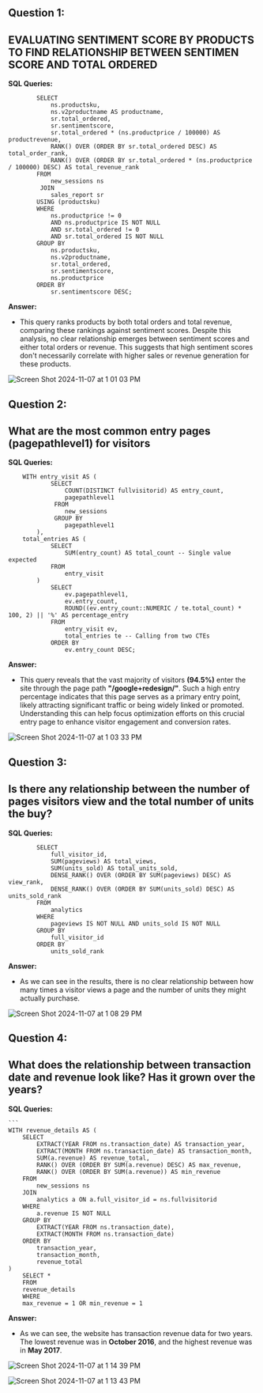 ## Question 1: 
## EVALUATING SENTIMENT SCORE BY PRODUCTS TO FIND RELATIONSHIP BETWEEN SENTIMEN SCORE AND TOTAL ORDERED

__SQL Queries:__



```
        SELECT
            ns.productsku,
            ns.v2productname AS productname,
            sr.total_ordered,
            sr.sentimentscore,
            sr.total_ordered * (ns.productprice / 100000) AS productrevenue,
            RANK() OVER (ORDER BY sr.total_ordered DESC) AS total_order_rank,
            RANK() OVER (ORDER BY sr.total_ordered * (ns.productprice / 100000) DESC) AS total_revenue_rank
        FROM
            new_sessions ns
         JOIN
            sales_report sr
        USING (productsku)
        WHERE
            ns.productprice != 0
            AND ns.productprice IS NOT NULL
            AND sr.total_ordered != 0
            AND sr.total_ordered IS NOT NULL
        GROUP BY
            ns.productsku,
            ns.v2productname,
            sr.total_ordered,
            sr.sentimentscore,
            ns.productprice
        ORDER BY
            sr.sentimentscore DESC;
``` 

__Answer:__ 
- This query ranks products by both total orders and total revenue, comparing these rankings against sentiment scores. Despite this analysis, no clear relationship emerges between sentiment scores and either total orders or revenue. This suggests that high sentiment scores don't necessarily correlate with higher sales or revenue generation for these products.



![Screen Shot 2024-11-07 at 1 01 03 PM](https://github.com/user-attachments/assets/c2d18ffa-c85b-46d3-8fbf-9ac1d89def40)



## Question 2: 
## What are the most common entry pages (pagepathlevel1) for visitors

__SQL Queries:__

``` 
    WITH entry_visit AS (
            SELECT
                COUNT(DISTINCT fullvisitorid) AS entry_count,
                pagepathlevel1
             FROM
                new_sessions
             GROUP BY
                pagepathlevel1 
        ),
    total_entries AS (
            SELECT
                SUM(entry_count) AS total_count -- Single value expected
            FROM
                entry_visit
        )
            SELECT
                ev.pagepathlevel1,
                ev.entry_count,
                ROUND((ev.entry_count::NUMERIC / te.total_count) * 100, 2) || '%' AS percentage_entry
            FROM
                entry_visit ev, 
                total_entries te -- Calling from two CTEs
            ORDER BY
                ev.entry_count DESC;
``` 


__Answer:__
- This query reveals that the vast majority of visitors __(94.5%)__ enter the site through the page path __"/google+redesign/"__. Such a high entry percentage indicates that this page serves as a primary entry point, likely attracting significant traffic or being widely linked or promoted. Understanding this can help focus optimization efforts on this crucial entry page to enhance visitor engagement and conversion rates.



![Screen Shot 2024-11-07 at 1 03 33 PM](https://github.com/user-attachments/assets/eb8ddccf-7a1e-4349-91d1-e72649c340ee)




## Question 3: 
## Is there any relationship between the number of pages visitors view and the total number of units the buy?

__SQL Queries:__
 
```
        SELECT
            full_visitor_id,
            SUM(pageviews) AS total_views,
            SUM(units_sold) AS total_units_sold,
            DENSE_RANK() OVER (ORDER BY SUM(pageviews) DESC) AS view_rank,
            DENSE_RANK() OVER (ORDER BY SUM(units_sold) DESC) AS units_sold_rank
        FROM 
            analytics
        WHERE 
            pageviews IS NOT NULL AND units_sold IS NOT NULL
        GROUP BY
            full_visitor_id
        ORDER BY
            units_sold_rank
``` 


__Answer:__
- As we can see in the results, there is no clear relationship between how many times a visitor views a page and the number of units they might actually purchase.

![Screen Shot 2024-11-07 at 1 08 29 PM](https://github.com/user-attachments/assets/b3c51a19-74e3-4075-acd8-42857f371f80)



## Question 4: 
## What does the relationship between transaction date and revenue look like? Has it grown over the years?

__SQL Queries:__



    ``` 
    WITH revenue_details AS (
        SELECT
            EXTRACT(YEAR FROM ns.transaction_date) AS transaction_year,
            EXTRACT(MONTH FROM ns.transaction_date) AS transaction_month,
            SUM(a.revenue) AS revenue_total,
            RANK() OVER (ORDER BY SUM(a.revenue) DESC) AS max_revenue,
            RANK() OVER (ORDER BY SUM(a.revenue)) AS min_revenue
        FROM
            new_sessions ns
        JOIN
            analytics a ON a.full_visitor_id = ns.fullvisitorid
        WHERE
            a.revenue IS NOT NULL
        GROUP BY
            EXTRACT(YEAR FROM ns.transaction_date),
            EXTRACT(MONTH FROM ns.transaction_date)
        ORDER BY
            transaction_year,
            transaction_month,
            revenue_total
    )
        SELECT *
        FROM 
        revenue_details
        WHERE 
        max_revenue = 1 OR min_revenue = 1

__Answer:__

- As we can see, the website has transaction revenue data for two years. The lowest revenue was in __October 2016__, and the highest revenue was in __May 2017__.


![Screen Shot 2024-11-07 at 1 14 39 PM](https://github.com/user-attachments/assets/69bd1b6a-b479-4750-86a7-3527132774c1)


![Screen Shot 2024-11-07 at 1 13 43 PM](https://github.com/user-attachments/assets/491fcf61-bc27-4c5e-b923-40d6c3ab6929)



